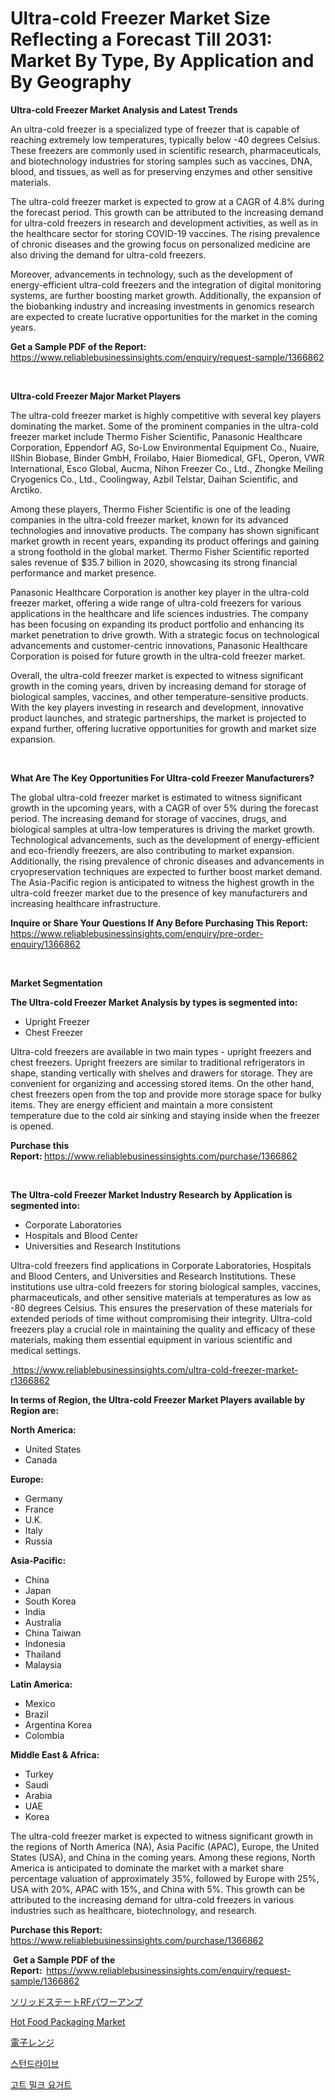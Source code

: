 <p><h1>Ultra-cold Freezer Market Size Reflecting a Forecast Till 2031: Market By Type, By Application and By Geography</h1></p><p><strong>Ultra-cold Freezer Market Analysis and Latest Trends</strong></p>
<p><p>An ultra-cold freezer is a specialized type of freezer that is capable of reaching extremely low temperatures, typically below -40 degrees Celsius. These freezers are commonly used in scientific research, pharmaceuticals, and biotechnology industries for storing samples such as vaccines, DNA, blood, and tissues, as well as for preserving enzymes and other sensitive materials.</p><p>The ultra-cold freezer market is expected to grow at a CAGR of 4.8% during the forecast period. This growth can be attributed to the increasing demand for ultra-cold freezers in research and development activities, as well as in the healthcare sector for storing COVID-19 vaccines. The rising prevalence of chronic diseases and the growing focus on personalized medicine are also driving the demand for ultra-cold freezers.</p><p>Moreover, advancements in technology, such as the development of energy-efficient ultra-cold freezers and the integration of digital monitoring systems, are further boosting market growth. Additionally, the expansion of the biobanking industry and increasing investments in genomics research are expected to create lucrative opportunities for the market in the coming years.</p></p>
<p><strong>Get a Sample PDF of the Report:&nbsp;</strong> <a href="https://www.reliablebusinessinsights.com/enquiry/request-sample/1366862">https://www.reliablebusinessinsights.com/enquiry/request-sample/1366862</a></p>
<p>&nbsp;</p>
<p><strong>Ultra-cold Freezer Major Market Players</strong></p>
<p><p>The ultra-cold freezer market is highly competitive with several key players dominating the market. Some of the prominent companies in the ultra-cold freezer market include Thermo Fisher Scientific, Panasonic Healthcare Corporation, Eppendorf AG, So-Low Environmental Equipment Co., Nuaire, IlShin Biobase, Binder GmbH, Froilabo, Haier Biomedical, GFL, Operon, VWR International, Esco Global, Aucma, Nihon Freezer Co., Ltd., Zhongke Meiling Cryogenics Co., Ltd., Coolingway, Azbil Telstar, Daihan Scientific, and Arctiko.</p><p>Among these players, Thermo Fisher Scientific is one of the leading companies in the ultra-cold freezer market, known for its advanced technologies and innovative products. The company has shown significant market growth in recent years, expanding its product offerings and gaining a strong foothold in the global market. Thermo Fisher Scientific reported sales revenue of $35.7 billion in 2020, showcasing its strong financial performance and market presence.</p><p>Panasonic Healthcare Corporation is another key player in the ultra-cold freezer market, offering a wide range of ultra-cold freezers for various applications in the healthcare and life sciences industries. The company has been focusing on expanding its product portfolio and enhancing its market penetration to drive growth. With a strategic focus on technological advancements and customer-centric innovations, Panasonic Healthcare Corporation is poised for future growth in the ultra-cold freezer market.</p><p>Overall, the ultra-cold freezer market is expected to witness significant growth in the coming years, driven by increasing demand for storage of biological samples, vaccines, and other temperature-sensitive products. With the key players investing in research and development, innovative product launches, and strategic partnerships, the market is projected to expand further, offering lucrative opportunities for growth and market size expansion.</p></p>
<p>&nbsp;</p>
<p><strong>What Are The Key Opportunities For Ultra-cold Freezer Manufacturers?</strong></p>
<p><p>The global ultra-cold freezer market is estimated to witness significant growth in the upcoming years, with a CAGR of over 5% during the forecast period. The increasing demand for storage of vaccines, drugs, and biological samples at ultra-low temperatures is driving the market growth. Technological advancements, such as the development of energy-efficient and eco-friendly freezers, are also contributing to market expansion. Additionally, the rising prevalence of chronic diseases and advancements in cryopreservation techniques are expected to further boost market demand. The Asia-Pacific region is anticipated to witness the highest growth in the ultra-cold freezer market due to the presence of key manufacturers and increasing healthcare infrastructure.</p></p>
<p><strong>Inquire or Share Your Questions If Any Before Purchasing This Report:</strong> <a href="https://www.reliablebusinessinsights.com/enquiry/pre-order-enquiry/1366862">https://www.reliablebusinessinsights.com/enquiry/pre-order-enquiry/1366862</a></p>
<p>&nbsp;</p>
<p><strong>Market Segmentation</strong></p>
<p><strong>The Ultra-cold Freezer Market Analysis by types is segmented into:</strong></p>
<p><ul><li>Upright Freezer</li><li>Chest Freezer</li></ul></p>
<p><p>Ultra-cold freezers are available in two main types - upright freezers and chest freezers. Upright freezers are similar to traditional refrigerators in shape, standing vertically with shelves and drawers for storage. They are convenient for organizing and accessing stored items. On the other hand, chest freezers open from the top and provide more storage space for bulky items. They are energy efficient and maintain a more consistent temperature due to the cold air sinking and staying inside when the freezer is opened.</p></p>
<p><strong>Purchase this Report:&nbsp;</strong><a href="https://www.reliablebusinessinsights.com/purchase/1366862">https://www.reliablebusinessinsights.com/purchase/1366862</a></p>
<p>&nbsp;</p>
<p><strong>The Ultra-cold Freezer Market Industry Research by Application is segmented into:</strong></p>
<p><ul><li>Corporate Laboratories</li><li>Hospitals and Blood Center</li><li>Universities and Research Institutions</li></ul></p>
<p><p>Ultra-cold freezers find applications in Corporate Laboratories, Hospitals and Blood Centers, and Universities and Research Institutions. These institutions use ultra-cold freezers for storing biological samples, vaccines, pharmaceuticals, and other sensitive materials at temperatures as low as -80 degrees Celsius. This ensures the preservation of these materials for extended periods of time without compromising their integrity. Ultra-cold freezers play a crucial role in maintaining the quality and efficacy of these materials, making them essential equipment in various scientific and medical settings.</p></p>
<p><a href="https://www.reliablebusinessinsights.com/ultra-cold-freezer-market-r1366862">&nbsp;https://www.reliablebusinessinsights.com/ultra-cold-freezer-market-r1366862</a></p>
<p><strong>In terms of Region, the Ultra-cold Freezer Market Players available by Region are:</strong></p>
<p>
    <p> <strong> North America: </strong>
        <ul>
            <li>United States</li>
            <li>Canada</li>
        </ul>
        </p> 
    <p> <strong> Europe: </strong>
        <ul>
            <li>Germany</li>
            <li>France</li>
            <li>U.K.</li>
            <li>Italy</li>
            <li>Russia</li>
        </ul>
        </p> 
    <p> <strong> Asia-Pacific: </strong>
        <ul>
            <li>China</li>
            <li>Japan</li>
            <li>South Korea</li>
            <li>India</li>
            <li>Australia</li>
            <li>China Taiwan</li>
            <li>Indonesia</li>
            <li>Thailand</li>
            <li>Malaysia</li>
        </ul>
        </p> 
    <p> <strong> Latin America: </strong>
        <ul>
            <li>Mexico</li>
            <li>Brazil</li>
            <li>Argentina Korea</li>
            <li>Colombia</li>
        </ul>
        </p> 
    <p> <strong> Middle East & Africa: </strong>
        <ul>
            <li>Turkey</li>
            <li>Saudi</li>
            <li>Arabia</li>
            <li>UAE</li>
            <li>Korea</li>
        </ul>
    </p>
    </p>
<p><p>The ultra-cold freezer market is expected to witness significant growth in the regions of North America (NA), Asia Pacific (APAC), Europe, the United States (USA), and China in the coming years. Among these regions, North America is anticipated to dominate the market with a market share percentage valuation of approximately 35%, followed by Europe with 25%, USA with 20%, APAC with 15%, and China with 5%. This growth can be attributed to the increasing demand for ultra-cold freezers in various industries such as healthcare, biotechnology, and research.</p></p>
<p><strong>Purchase this Report: </strong><a href="https://www.reliablebusinessinsights.com/purchase/1366862">https://www.reliablebusinessinsights.com/purchase/1366862</a></p>
<p>&nbsp;<strong>Get a Sample PDF of the Report:&nbsp;&nbsp;</strong><a href="https://www.reliablebusinessinsights.com/enquiry/request-sample/1366862">https://www.reliablebusinessinsights.com/enquiry/request-sample/1366862</a></p>
<p><strong></strong></p>
<p><p><a href="https://medium.com/@maureenbiologist34/%E5%9B%BA%E4%BD%93rf%E3%83%91%E3%83%AF%E3%83%BC%E3%82%A2%E3%83%B3%E3%83%97%E5%B8%82%E5%A0%B4-2031%E5%B9%B4%E3%81%BE%E3%81%A7%E3%81%AE%E6%88%90%E5%8A%9F%E3%81%99%E3%82%8B%E3%83%93%E3%82%B8%E3%83%8D%E3%82%B9%E6%88%A6%E7%95%A5%E3%81%AE%E9%8D%B5%E3%82%92%E4%BA%88%E6%B8%AC-e4e03e05b231">ソリッドステートRFパワーアンプ</a></p><p><a href="https://github.com/DeonteStanton2023/Market-Research-Report-List-2/blob/main/hot-food-packaging-market.md">Hot Food Packaging Market</a></p><p><a href="https://medium.com/@lucasrandall2020/2024%E5%B9%B4%E3%81%8B%E3%82%892031%E5%B9%B4%E3%81%BE%E3%81%A7%E3%81%AE%E9%9B%BB%E5%AD%90%E3%83%AC%E3%83%B3%E3%82%B8%E5%B8%82%E5%A0%B4%E8%A6%8F%E6%A8%A1%E3%81%A8%E5%B8%82%E5%A0%B4%E5%8B%95%E5%90%91-%E5%AE%8C%E5%85%A8%E3%81%AA%E6%A5%AD%E7%95%8C%E6%A6%82%E8%A6%81-fde70b268ef0">電子レンジ</a></p><p><a href="https://medium.com/@cierrahayes1930/%EC%8A%A4%ED%84%B4%EB%93%9C%EB%9D%BC%EC%9D%B4%EB%B8%8C-%EC%8B%9C%EC%9E%A5-%EC%8B%9C%EC%9E%A5-cagr-%EC%8B%9C%EC%9E%A5-%EB%8F%99%ED%96%A5-%EB%B0%8F-%EC%84%B1%EC%9E%A5-%EC%A0%84%EB%9E%B5%EC%97%90-%EB%8C%80%ED%95%9C-%ED%86%B5%EC%B0%B0%EB%A0%A5-9cc90d71c655">스턴드라이브</a></p><p><a href="https://medium.com/@leeusso5656/%EC%97%BC%EC%86%8C-%EC%9A%B0%EC%9C%A0-%EC%9A%94%EA%B1%B0%ED%8A%B8-%EC%8B%9C%EC%9E%A5-%EB%B3%B4%EA%B3%A0%EC%84%9C%EB%8A%94%EC%9D%B4-%EC%8B%9C%EC%9E%A5%EC%9D%98-%EC%B5%9C%EC%8B%A0-%ED%8A%B8%EB%A0%8C%EB%93%9C%EC%99%80-%EC%84%B1%EC%9E%A5-%EA%B8%B0%ED%9A%8C%EB%A5%BC-%EB%B3%B4%EC%97%AC%EC%A4%8D%EB%8B%88%EB%8B%A4-69756b4a7c03">고트 밀크 요거트</a></p></p>
